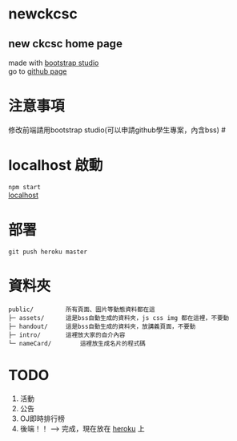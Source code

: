 # newckcsc #
## new ckcsc home page ##

made with [bootstrap studio](https://bootstrapstudio.io/)  
go to [github page](https://ckcsc-32nd.github.io)

# 注意事項 #
修改前端請用bootstrap studio(可以申請github學生專案，內含bss) #

# localhost 啟動 #
`npm start`  
[localhost](http://localhost:3000)  

# 部署 #
`git push heroku master`

# 資料夾 #
```
public/			所有頁面、圖片等動態資料都在這
├─ assets/		這是bss自動生成的資料夾，js css img 都在這裡，不要動
├─ handout/		這是bss自動生成的資料夾，放講義頁面，不要動
├─ intro/		這裡放大家的自介內容
└─ nameCard/		這裡放生成名片的程式碼
 ```
# TODO #
1. 活動
2. 公告
3. OJ即時排行榜
4. 後端！！ --> 完成，現在放在 [heroku](https://ckcsc.herokuapp.com) 上
